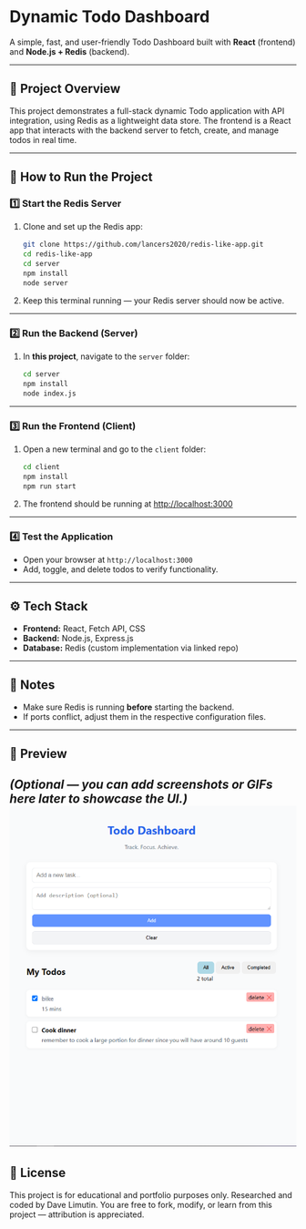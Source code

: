 # Dynamic Todo Dashboard

A simple, fast, and user-friendly Todo Dashboard built with **React** (frontend) and **Node.js + Redis** (backend).

---

## 🧩 Project Overview

This project demonstrates a full-stack dynamic Todo application with API integration, using Redis as a lightweight data store.
The frontend is a React app that interacts with the backend server to fetch, create, and manage todos in real time.

---

## 🚀 How to Run the Project

### 1️⃣ Start the Redis Server

1. Clone and set up the Redis app:

   ```bash
   git clone https://github.com/lancers2020/redis-like-app.git
   cd redis-like-app
   cd server
   npm install
   node server
   ```
2. Keep this terminal running — your Redis server should now be active.

---

### 2️⃣ Run the Backend (Server)

1. In **this project**, navigate to the `server` folder:

   ```bash
   cd server
   npm install
   node index.js
   ```

---

### 3️⃣ Run the Frontend (Client)

1. Open a new terminal and go to the `client` folder:

   ```bash
   cd client
   npm install
   npm run start
   ```
2. The frontend should be running at [http://localhost:3000](http://localhost:3000)

---

### 4️⃣ Test the Application

* Open your browser at `http://localhost:3000`
* Add, toggle, and delete todos to verify functionality.

---

## ⚙️ Tech Stack

* **Frontend:** React, Fetch API, CSS
* **Backend:** Node.js, Express.js
* **Database:** Redis (custom implementation via linked repo)

---

## 🧠 Notes

* Make sure Redis is running **before** starting the backend.
* If ports conflict, adjust them in the respective configuration files.

---

## 📸 Preview

*(Optional — you can add screenshots or GIFs here later to showcase the UI.)*
    ![Todo Dashboard Screenshot](./screenshots/todo-dashboard.png)
---

## 📄 License

This project is for educational and portfolio purposes only.
Researched and coded by Dave Limutin.
You are free to fork, modify, or learn from this project — attribution is appreciated.
